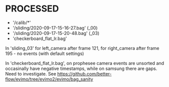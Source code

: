 PROCESSED
=========


 - '/calib/*'
 - '/sliding/2020-09-17-15-16-27.bag' (_00)
 - '/sliding/2020-09-17-15-20-48.bag' (_03)
 - 'checkerboard_flat_lr.bag'

 In 'sliding_03' for left_camera after frame 121, for right_camera after frame 195 - no events (with default settings)

 In 'checkerboard_flat_lr.bag', on prophesee camera events are unsorted and occasinally have negative timestamps, while
 on samsung there are gaps. Need to investigate. See https://github.com/better-flow/evimo/tree/evimo2/evimo/bag_sanity
